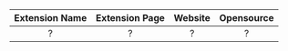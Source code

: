 | Extension Name  | Extension Page | Website | Opensource |
| :---:           | :---:          | :---:   | :---:      |
| ? | ? | ? | ? |
